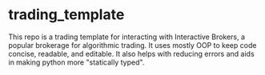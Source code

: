 # trading_template
This repo is a trading template for interacting with Interactive Brokers, a popular brokerage for algorithmic trading.
It uses mostly OOP to keep code concise, readable, and editable. It also helps with reducing errors and aids in making python more "statically typed".
